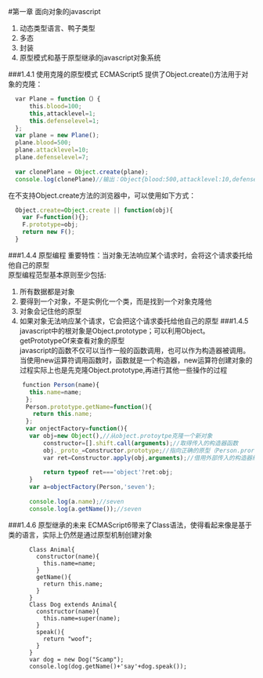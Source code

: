#第一章 面向对象的javascript
1. 动态类型语言、鸭子类型 
2. 多态 
3. 封装 
4. 原型模式和基于原型继承的javascript对象系统

###1.4.1 使用克隆的原型模式
ECMAScript5 提供了Object.create()方法用于对象的克隆：
```javascript
  var Plane = function（）{
      this.blood=100;
      this,attacklevel=1;
      this.defenselevel=1;
  };
  var plane = new Plane();
  plane.blood=500;
  plane.attacklevel=10;
  plane.defenselevel=7;
  
  var clonePlane = Object.create(plane);
  console.log(clonePlane)//输出：Object{blood:500,attacklevel:10,defenselevel:7}
```
在不支持Object.create方法的浏览器中，可以使用如下方式：
```javascript
  Object.create=Object.create || function(obj){
    var F=function(){};
    F.prototype=obj;
    return new F();
  }
```
###1.4.4 原型编程
重要特性：当对象无法响应某个请求时，会将这个请求委托给他自己的原型<br>
原型编程范型基本原则至少包括:
1. 所有数据都是对象
2. 要得到一个对象，不是实例化一个类，而是找到一个对象克隆他
3. 对象会记住他的原型
4. 如果对象无法响应某个请求，它会把这个请求委托给他自己的原型
###1.4.5
javascript中的根对象是Object.prototype；可以利用Object。getPrototypeOf来查看对象的原型<br>
javascript的函数不仅可以当作一般的函数调用，也可以作为构造器被调用。<br>
当使用new运算符调用函数时，函数就是一个构造器，new运算符创建对象的过程实际上也是先克隆Object.prototype,再进行其他一些操作的过程<br>
```javascript
    function Person(name){
      this.name=name;
     };
     Person.prototype.getName=function(){
       return this.name;
     };
     var onjectFactory=function(){
      var obj=new Object(),//从object.protoytpe克隆一个新对象
          constructor=[].shift.call(arguments);//取得传入的构造器函数
          obj._proto_=Constructor.prototype;//指向正确的原型（Person.prorotype）
          var ret=Constructor.apply(obj,arguments);//借用外部传入的构造器给对象设置属性
          
          return typeof ret==='object'?ret:obj;
      }
      var a=objectFactory(Person,'seven');
      
      console.log(a.name);//seven
      console.log(a.getName());//seven
```  
###1.4.6 原型继承的未来
ECMAScript6带来了Class语法，使得看起来像是基于类的语言，实际上仍然是通过原型机制创建对象<br>
```javscript
      Class Animal{
        constructor(name){
          this.name=name;
        }
        getName(){
          return this.name;
        }
      }
      Class Dog extends Animal{
        constructor(name){
          this.name=super(name);
        }
        speak(){
          return "woof";
        }
      }
      var dog = new Dog("Scamp");
      console.log(dog.getName()+'say'+dog.speak());
```
